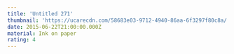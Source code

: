 ```yaml
---
title: 'Untitled 271'
thumbnail: 'https://ucarecdn.com/58683e03-9712-4940-86aa-6f3297f80c8a/'
date: 2015-06-22T21:00:00.000Z
material: Ink on paper
rating: 4
---
```

